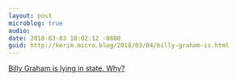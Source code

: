 ```yaml
---
layout: post
microblog: true
audio: 
date: 2018-03-03 18:02:12 -0800
guid: http://kerim.micro.blog/2018/03/04/billy-graham-is.html
---
```

[Billy Graham is lying in state. Why?](https://frankschaefferblog.com/2018/02/billy-graham-lying-state-not-iran-not-theocracy/) 
